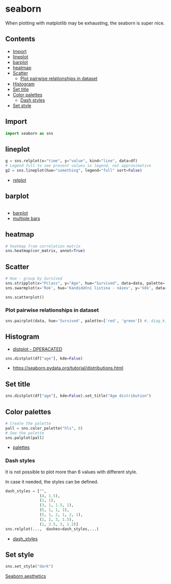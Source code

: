 # seaborn

When plotting with matplotlib may be exhausting, the seaborn is super nice.

## Contents <!-- omit in toc -->
- [Import](#import)
- [lineplot](#lineplot)
- [barplot](#barplot)
- [heatmap](#heatmap)
- [Scatter](#scatter)
  - [Plot pairwise relationships in dataset](#plot-pairwise-relationships-in-dataset)
- [Histogram](#histogram)
- [Set title](#set-title)
- [Color palettes](#color-palettes)
  - [Dash styles](#dash-styles)
- [Set style](#set-style)

## Import

```py
import seaborn as sns
```

## lineplot

```py
g = sns.relplot(x="time", y="value", kind="line", data=df)
# Legend full to see present values in legend, not approximative
g2 = sns.lineplot(hue="something", legend="full" sort=False)
```

- [relplot](https://seaborn.pydata.org/generated/seaborn.relplot.html)

## barplot

```py
```

- [barplot](https://seaborn.pydata.org/generated/seaborn.barplot.html)
- [multiple bars](https://stackoverflow.com/questions/14270391/python-matplotlib-multiple-bars)

## heatmap

```py
# heatmap from correlation matrix
sns.heatmap(cor_matrix, annot=True)
```

## Scatter

```py
# Hue - group by Survived
sns.stripplot(x="Pclass", y="Age", hue="Survived", data=data, palette= ['black','green']) #, jitter=False) 
sns.swarmplot(x='Rok', hue='Kandidátní listina - název', y='Věk', data=candidates)

sns.scatterplot()
```

### Plot pairwise relationships in dataset

```py
sns.pairplot(data, hue='Survived', palette=['red', 'green']) #, diag_kind='hist'
```

## Histogram

- [distplot - DPERACATED](https://seaborn.pydata.org/generated/seaborn.distplot.html)

```py
sns.distplot(df["age"], kde=False)
```

- https://seaborn.pydata.org/tutorial/distributions.html


## Set title

```py
sns.distplot(df["age"], kde=False).set_title("Age distribution")
```

## Color palettes

```py
# Create the palette
pall = sns.color_palette("hls", 8)
# See the palette
sns.palplot(pall)
```

- [palettes](https://seaborn.pydata.org/tutorial/color_palettes.html)

### Dash styles

It is not possible to plot more than 6 values with different style.

In case it needed, the styles can be defined.

```py
dash_styles = ["",
               (4, 1.5),
               (1, 1),
               (3, 1, 1.5, 1),
               (5, 1, 1, 1),
               (5, 1, 2, 1, 2, 1),
               (2, 2, 3, 1.5),
               (1, 2.5, 3, 1.2)]
sns.relplot(...,  dashes=dash_styles,...)
```

- [dash_styles](https://github.com/mwaskom/seaborn/issues/1513)

## Set style

```py
sns.set_style("dark")
```

[Seaborn aesthetics](https://seaborn.pydata.org/tutorial/aesthetics.html)

